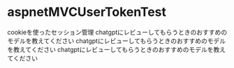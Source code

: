 # aspnetMVCUserTokenTest
cookieを使ったセッション管理
chatgptにレビューしてもらうときのおすすめのモデルを教えてください
chatgptにレビューしてもらうときのおすすめのモデルを教えてください
chatgptにレビューしてもらうときのおすすめのモデルを教えてください

